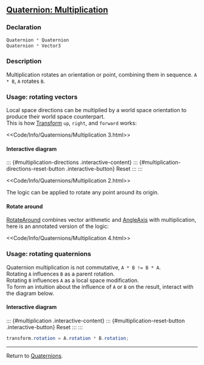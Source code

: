 ## [Quaternion: Multiplication](https://docs.unity3d.com/ScriptReference/Quaternion-operator_multiply.html)
### Declaration
```csharp
Quaternion * Quaternion
Quaternion * Vector3
```

### Description
Multiplication rotates an orientation or point, combining them in sequence. `A * B`, `A` rotates `B`.

### Usage: rotating vectors

Local space directions can be multiplied by a world space orientation to produce their world space counterpart.  
This is how [Transform](https://docs.unity3d.com/ScriptReference/Transform.html) `up`, `right`, and `forward` works:  

<<Code/Info/Quaternions/Multiplication 3.html>>  

#### Interactive diagram

::: {#multiplication-directions .interactive-content}
::: {#multiplication-directions-reset-button .interactive-button}
Reset
:::
:::
<script type="module" src="/Scripts/Interactive/Quaternions/multiplication-directions.js"></script>
<<Code/Info/Quaternions/Multiplication 2.html>>

The logic can be applied to rotate any point around its origin.  

#### Rotate around
[RotateAround](https://docs.unity3d.com/ScriptReference/Transform.RotateAround.html) combines vector arithmetic and [AngleAxis](AngleAxis.md) with multiplication, here is an annotated version of the logic:  

<<Code/Info/Quaternions/Multiplication 4.html>>  

### Usage: rotating quaternions
Quaternion multiplication is not commutative, `A * B != B * A`.  
Rotating `A` influences `B` as a parent rotation.  
Rotating `B` influences `A` as a local space modification.  
To form an intuition about the influence of `A` or `B` on the result, interact with the diagram below.

#### Interactive diagram

::: {#multiplication .interactive-content}
::: {#multiplication-reset-button .interactive-button}
Reset
:::
:::
<script type="module" src="/Scripts/Interactive/Quaternions/multiplication.js"></script>

```csharp
transform.rotation = A.rotation * B.rotation;
```

---
Return to [Quaternions](../Quaternions.md).